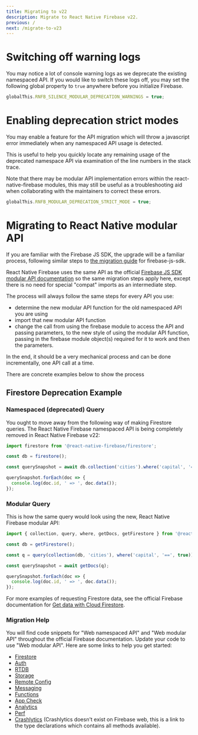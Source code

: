 ```yaml
---
title: Migrating to v22
description: Migrate to React Native Firebase v22.
previous: /
next: /migrate-to-v23
---
```


# Switching off warning logs

You may notice a lot of console warning logs as we deprecate the existing namespaced API. If you would like to switch these logs off, you may set the following global property to `true` anywhere before you initialize Firebase.

```js
globalThis.RNFB_SILENCE_MODULAR_DEPRECATION_WARNINGS = true;
```

# Enabling deprecation strict modes

You may enable a feature for the API migration which will throw a javascript error immediately when any namespaced API usage is detected.

This is useful to help you quickly locate any remaining usage of the deprecated namespace API via examination of the line numbers in the stack trace.

Note that there may be modular API implementation errors within the react-native-firebase modules, this may still be useful as a troubleshooting aid when collaborating with the maintainers to correct these errors.

```js
globalThis.RNFB_MODULAR_DEPRECATION_STRICT_MODE = true;
```

# Migrating to React Native modular API

If you are familiar with the Firebase JS SDK, the upgrade will be a familiar process, following similar steps to [the migration guide](https://firebase.google.com/docs/web/modular-upgrade#refactor_to_the_modular_style) for firebase-js-sdk.

React Native Firebase uses the same API as the official [Firebase JS SDK modular API documentation](https://firebase.google.com/docs/reference/js) so the same migration steps apply here, except there is no need for special "compat" imports as an intermediate step.

The process will always follow the same steps for every API you use:

- determine the new modular API function for the old namespaced API you are using
- import that new modular API function
- change the call from using the firebase module to access the API and passing parameters, to the new style of using the modular API function, passing in the firebase module object(s) required for it to work and then the parameters.

In the end, it should be a very mechanical process and can be done incrementally, one API call at a time.

There are concrete examples below to show the process

## Firestore Deprecation Example

### Namespaced (deprecated) Query

You ought to move away from the following way of making Firestore queries. The React Native Firebase namespaced API is being completely removed in React Native Firebase v22:

```js
import firestore from '@react-native-firebase/firestore';

const db = firestore();

const querySnapshot = await db.collection('cities').where('capital', '==', true).get();

querySnapshot.forEach(doc => {
  console.log(doc.id, ' => ', doc.data());
});
```

### Modular Query

This is how the same query would look using the new, React Native Firebase modular API:

```js
import { collection, query, where, getDocs, getFirestore } from '@react-native-firebase/firestore';

const db = getFirestore();

const q = query(collection(db, 'cities'), where('capital', '==', true));

const querySnapshot = await getDocs(q);

querySnapshot.forEach(doc => {
  console.log(doc.id, ' => ', doc.data());
});
```

For more examples of requesting Firestore data, see the official Firebase documentation for [Get data with Cloud Firestore](https://firebase.google.com/docs/firestore/query-data/get-data).

### Migration Help

You will find code snippets for "Web namespaced API" and "Web modular API" throughout the official Firebase documentation. Update your code to use "Web modular API". Here are some links to help you get started:

- [Firestore](https://firebase.google.com/docs/firestore/quickstart)
- [Auth](https://firebase.google.com/docs/auth/web/start)
- [RTDB](https://firebase.google.com/docs/database/web/start)
- [Storage](https://firebase.google.com/docs/storage/web/start)
- [Remote Config](https://firebase.google.com/docs/remote-config/get-started?platform=web)
- [Messaging](https://firebase.google.com/docs/cloud-messaging/js/client)
- [Functions](https://firebase.google.com/docs/functions/callable)
- [App Check](https://firebase.google.com/docs/app-check/web/recaptcha-provider)
- [Analytics](https://firebase.google.com/docs/analytics/get-started)
- [Perf](https://firebase.google.com/docs/perf-mon/get-started-web)
- [Crashlytics](https://github.com/invertase/react-native-firebase/blob/main/packages/crashlytics/lib/modular/index.d.ts) (Crashlytics doesn't exist on Firebase web, this is a link to the type declarations which contains all methods available).
